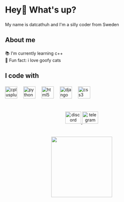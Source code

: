 <h1 align="left">Hey👋 What's up?</h1>

###

<p align="left">My name is datcathuh and I'm a silly coder from Sweden</p>

###

<h2 align="left">About me</h2>

###

<p align="left">📚 I'm currently learning c++<br>🎲 Fun fact: i love goofy cats</p>

###

<h2 align="left">I code with</h2>

###

<div align="left">
  <img src="https://cdn.jsdelivr.net/gh/devicons/devicon/icons/cplusplus/cplusplus-original.svg" height="40" alt="cplusplus logo"  />
  <img width="12" />
  <img src="https://cdn.jsdelivr.net/gh/devicons/devicon/icons/python/python-original.svg" height="40" alt="python logo"  />
  <img width="12" />
  <img src="https://cdn.jsdelivr.net/gh/devicons/devicon/icons/html5/html5-original.svg" height="40" alt="html5 logo"  />
  <img width="12" />
  <img src="https://cdn.jsdelivr.net/gh/devicons/devicon/icons/django/django-plain.svg" height="40" alt="django logo"  />
  <img width="12" />
  <img src="https://cdn.jsdelivr.net/gh/devicons/devicon/icons/css3/css3-original.svg" height="40" alt="css3 logo"  />
</div>

###

<br clear="both">

<div align="center">
  <a href="@r3f3" target="_blank">
    <img src="https://raw.githubusercontent.com/maurodesouza/profile-readme-generator/master/src/assets/icons/social/discord/default.svg" width="52" height="40" alt="discord logo"  />
  </a>
  <a href="https://t.me/x3ghx" target="_blank">
    <img src="https://raw.githubusercontent.com/maurodesouza/profile-readme-generator/master/src/assets/icons/social/telegram/default.svg" width="52" height="40" alt="telegram logo"  />
  </a>
</div>

###

<br clear="both">

<div align="center">
  <img height="200" src="[https://cdn.discordapp.com/attachments/1081646370903048285/1270046713041649765/33dd2685e161aa14e2d7a6d4d10e506d.png?ex=66b440ec&is=66b2ef6c&hm=10bc1780819e1ee25a990964328bc705b63f4a3e6e744467867354042692342e&](https://cdn.discordapp.com/avatars/1206287858420154431/a_1c505c515f253cc3fd16e8e44642d5f8.gif?size=1024)"  />
</div>

###
